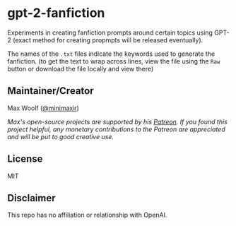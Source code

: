 # gpt-2-fanfiction

Experiments in creating fanfiction prompts around certain topics using GPT-2 (exact method for creating propmpts will be released eventually).

The names of the `.txt` files indicate the keywords used to generate the fanfiction. (to get the text to wrap across lines, view the file using the `Raw` button or download the file locally and view there)

## Maintainer/Creator

Max Woolf ([@minimaxir](https://minimaxir.com))

*Max's open-source projects are supported by his [Patreon](https://www.patreon.com/minimaxir). If you found this project helpful, any monetary contributions to the Patreon are appreciated and will be put to good creative use.*

## License

MIT

## Disclaimer

This repo has no affiliation or relationship with OpenAI.